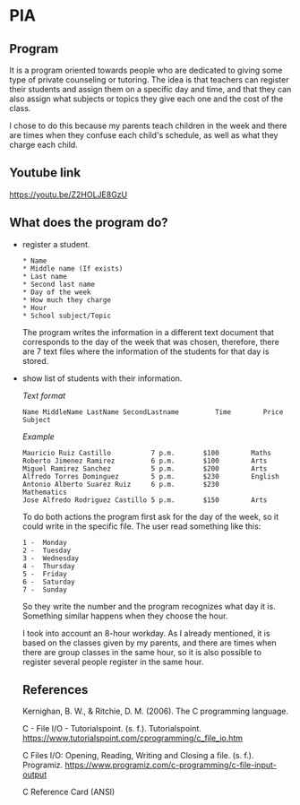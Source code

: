 # PIA

## Program

It is a program oriented towards people who are dedicated to giving some type of private counseling or tutoring. The idea is that teachers can register their students and assign them on a specific day and time, and that they can also assign what subjects or topics they give each one and the cost of the class.

I chose to do this because my parents teach children in the week and there are times when they confuse each child's schedule, as well as what they charge each child.

## Youtube link
   https://youtu.be/Z2HOLJE8GzU
   
## What does the program do?

   * register a student.
      ```
      * Name
      * Middle name (If exists)
      * Last name
      * Second last name
      * Day of the week
      * How much they charge
      * Hour
      * School subject/Topic
      ```
      The program writes the information in a different text document that corresponds to the day of the week that was chosen, therefore, there are 7 text files where the    information of the students for that day is stored.
   * show list of students with their information.
     
      *Text format*
       ```
      Name MiddleName LastName SecondLastname         Time        Price       Subject
      ```
      *Example*
       ```
       Mauricio Ruiz Castillo          7 p.m.		$100		Maths
       Roberto Jimenez Ramirez         6 p.m.		$100		Arts
       Miguel Ramirez Sanchez          5 p.m.		$200		Arts
       Alfredo Torres Dominguez        5 p.m.		$230		English
       Antonio Alberto Suarez Ruiz     6 p.m.		$230		Mathematics
       Jose Alfredo Rodriguez Castillo 5 p.m.		$150		Arts
      ```
      
      To do both actions the program first ask for the day of the week, so it could write in the specific file. The user read something like this:
       ```
       1 -  Monday          
       2 -  Tuesday    
       3 -  Wednesday   
       4 -  Thursday    
       5 -  Friday    
       6 -  Saturday    
       7 -  Sunday    
      ```
      So they write the number and the program recognizes what day it is. Something similar happens when they choose the hour.
      
      
      
      I took into account an 8-hour workday. As I already mentioned, it is based on the classes given by my parents, and there are times when there are group classes in the same hour, so it is also possible to register several people register in the same hour.
      ## References
      
      Kernighan, B. W., & Ritchie, D. M. (2006). The C programming language.
      
      C - File I/O - Tutorialspoint. (s. f.). Tutorialspoint. https://www.tutorialspoint.com/cprogramming/c_file_io.htm
      
      C Files I/O: Opening, Reading, Writing and Closing a file. (s. f.). Programiz. https://www.programiz.com/c-programming/c-file-input-output
      
      C Reference Card (ANSI)



